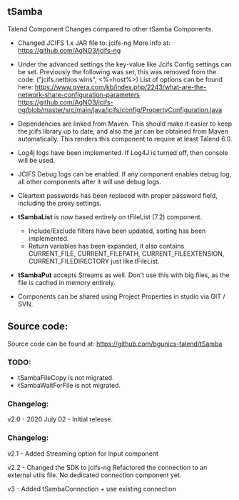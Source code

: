 ## tSamba
Talend Component
Changes compared to other tSamba Components.

 * Changed JCIFS 1.x JAR file to: jcifs-ng 
More info at: https://github.com/AgNO3/jcifs-ng
* Under the advanced settings the key-value like Jcifs Config settings can be set. Previously the following was set, this was removed from the code: ("jcifs.netbios.wins", <%=host%>)
List of options  can be found here:
https://www.qvera.com/kb/index.php/2243/what-are-the-network-share-configuration-parameters 
https://github.com/AgNO3/jcifs-ng/blob/master/src/main/java/jcifs/config/PropertyConfiguration.java
* Dependencies are linked from Maven. This should make it easier to keep the jcifs library up to date, and also the jar can be obtained from Maven automatically. This renders this component to require at least Talend 6.0.
* Log4j logs have been implemented. If Log4J is turned off, then console will be used.
* JCIFS Debug logs can be enabled. If any component enables debug log, all other components after it will use debug logs.
* Cleartext passwords has been replaced with proper password field, including the proxy settings.

* __tSambaList__ is now based entirely on tFileList (7.2) component.
	- Include/Exclude filters have been updated, sorting has been implemented.
	- Return variables has been expanded, it also contains CURRENT_FILE, CURRENT_FILEPATH, CURRENT_FILEEXTENSION, CURRENT_FILEDIRECTORY just like tFileList.

* __tSambaPut__ accepts Streams as well. Don't use this with big files, as the file is cached in memory entirely.

* Components can be shared using Project Properties in studio via GIT / SVN.

## Source code:
Source code can be found at: https://github.com/bgunics-talend/tSamba


### TODO:
* tSambaFileCopy is not migrated.
* tSambaWaitForFile is not migrated.


### Changelog: 
v2.0 - 2020 July 02 - Initial release.

### Changelog: 
v2.1 - Added Streaming option for Input component

v2.2 - Changed the SDK to jcifs-ng
Refactored the connection to an external utils file.
No dedicated connection component yet.

v3 - Added tSambaConnection + use existing connection